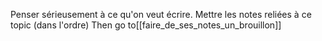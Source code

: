 Penser sérieusement à ce qu'on veut écrire. Mettre les notes reliées à ce topic (dans l'ordre)
Then go to[[faire_de_ses_notes_un_brouillon]]
